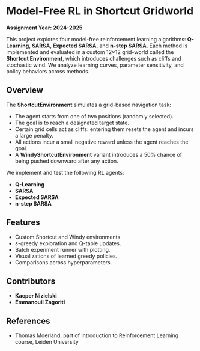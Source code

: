 # Model-Free RL in Shortcut Gridworld
**Assignment Year: 2024-2025**

This project explores four model-free reinforcement learning algorithms: **Q-Learning**, **SARSA**, **Expected SARSA**, and **n-step SARSA**. Each method is implemented and evaluated in a custom 12×12 grid-world called the **Shortcut Environment**, which introduces challenges such as cliffs and stochastic wind. We analyze learning curves, parameter sensitivity, and policy behaviors across methods.

## Overview
The **ShortcutEnvironment** simulates a grid-based navigation task:
- The agent starts from one of two positions (randomly selected).
- The goal is to reach a designated target state.
- Certain grid cells act as cliffs: entering them resets the agent and incurs a large penalty.
- All actions incur a small negative reward unless the agent reaches the goal.
- A **WindyShortcutEnvironment** variant introduces a 50% chance of being pushed downward after any action.

We implement and test the following RL agents:

- **Q-Learning**  
- **SARSA**  
- **Expected SARSA**  
- **n-step SARSA**

## Features
- Custom Shortcut and Windy environments.
- ε-greedy exploration and Q-table updates.
- Batch experiment runner with plotting.
- Visualizations of learned greedy policies.
- Comparisons across hyperparameters.

## Contributors
- **Kacper Nizielski**
- **Emmanouil Zagoriti**

## References
- Thomas Moerland, part of Introduction to Reinforcement Learning course, Leiden University
  
